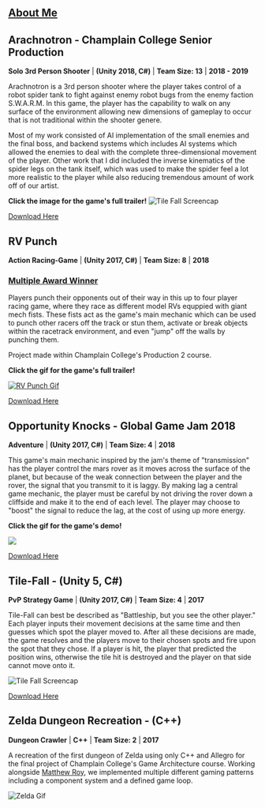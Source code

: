 
## **[About Me](https://nicholasrobbins.github.io/AboutMe)**

 

## **Arachnotron - Champlain College Senior Production**
**Solo 3rd Person Shooter**  |  **(Unity 2018, C#)**  |  **Team Size: 13**  |  **2018 - 2019** 

Arachnotron is a 3rd person shooter where the player takes control of a robot spider tank to fight against enemy robot bugs from the enemy faction S.W.A.R.M. In this game, the player has the capability to walk on any surface of the environment allowing new dimensions of gameplay to occur that is not traditional within the shooter genere. 

Most of my work consisted of AI implementation of the small enemies and the final boss, and backend systems which includes AI systems which allowed the enemies to deal with the complete three-dimensional movement of the player. Other work that I did included the inverse kinematics of the spider legs on the tank itself, which was used to make the spider feel a lot more realistic to the player while also reducing tremendous amount of work off of our artist.

**Click the image for the game's full trailer!**
![Tile Fall Screencap](https://telden.github.io/images/Arachnotron.png)

[Download Here](https://wrong-warp-games.itch.io/arachnotron)


## **RV Punch**
**Action Racing-Game**  |  **(Unity 2017, C#)**  |  **Team Size: 8**  |  **2018** 

### **[Multiple Award Winner](https://nicholasrobbins.github.io/RvPunchAwards)**
   
Players punch their opponents out of their way in this up to four player racing game, where they race as different model RVs equppied with giant mech fists. These fists act as the game's main mechanic which can be used to punch other racers off the track or stun them, activate or break objects within the racetrack environment, and even "jump" off the walls by punching them. 

Project made within Champlain College's Production 2 course.

**Click the gif for the game's full trailer!**

[![RV Punch Gif](https://media.giphy.com/media/9VtKPiHFVRsvIM8RPN/giphy.gif)](https://www.youtube.com/watch?v=mn1Y-4wrkfY "RV Punch")

[Download Here](https://milkshed-games.itch.io/rvpunch)


## **Opportunity Knocks - Global Game Jam 2018**
**Adventure**  |  **(Unity 2017, C#)**  |  **Team Size: 4**  |  **2018** 

This game's main mechanic inspired by the jam's theme of "transmission" has the player control the mars rover as it moves across the surface of the planet, but because of the weak connection between the player and the rover, the signal that you transmit to it is laggy. By making lag a central game mechanic, the player must be careful by not driving the rover down a cliffside and make it to the end of each level. The player may choose to "boost" the signal to reduce the lag, at the cost of using up more energy.

**Click the gif for the game's demo!**

[![](https://media.giphy.com/media/SiJYIT5CxwITBRDcCv/giphy.gif)](http://www.youtube.com/watch?v=CNaJentJf0M "Opportunity Knocks")

[Download Here](https://globalgamejam.org/2018/games/opportunity-knocks)


## **Tile-Fall - (Unity 5, C#)**
**PvP Strategy Game**  |  **(Unity 2017, C#)**  |  **Team Size: 4**  |  **2017** 

Tile-Fall can best be described as "Battleship, but you see the other player." Each player inputs their movement decisions at the same time and then guesses which spot the player moved to. After all these decisions are made, the game resolves and the players move to their chosen spots and fire upon the spot that they chose. If a player is hit, the player that predicted the position wins, otherwise the tile hit is destroyed and the player on that side cannot move onto it.

![Tile Fall Screencap](https://telden.github.io/images/Tilefallscreencap.png)


[Download Here](https://drive.google.com/file/d/1RMaQoPNHq_EggR_bJ-dGrhc2KXwAAGXE/view?usp=sharing)


## **Zelda Dungeon Recreation - (C++)** 
**Dungeon Crawler**  |  **C++**  |  **Team Size: 2**  |  **2017** 

A recreation of the first dungeon of Zelda using only C++ and Allegro for the final project of Champlain College's Game Architecture course. Working alongside [Matthew Roy](https://www.linkedin.com/in/matthew-roy-4ba050154/), we implemented multiple different gaming patterns including a component system and a defined game loop.


![Zelda Gif](https://media.giphy.com/media/OjI22jqHhPmpszPrBD/giphy.gif)



